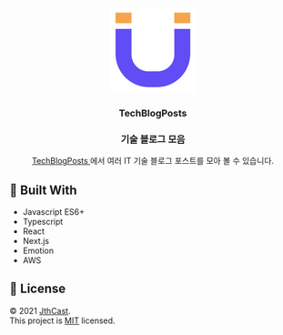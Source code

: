 <p align="center">
  <a rel="noreferrer" target="_blank" alt="logo" href="https://techblogposts.com">
    <img width="150" src="./public/favicon.svg">
  </a>
  <h3 align="center">TechBlogPosts</h3>
  <h3 align="center">기술 블로그 모음</h3>
  <p align="center">
    <a rel="noreferrer" target="_blank" alt="logo" href="https://techblogposts.com">
      TechBlogPosts
    </a>
    에서 여러 IT 기술 블로그 포스트를 모아 볼 수 있습니다.
  </p>
</p>

## 🔧 Built With

- Javascript ES6+
- Typescript
- React
- Next.js
- Emotion
- AWS

## 📝 License

© 2021 [JthCast](https://jthcast.dev).  
This project is [MIT](./LICENSE) licensed.
